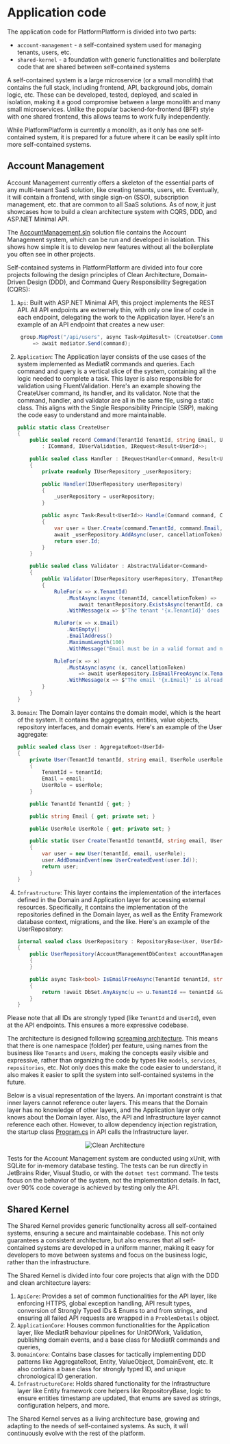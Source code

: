# Application code

The application code for PlatformPlatform is divided into two parts:

-   `account-management` - a self-contained system used for managing tenants, users, etc.
-   `shared-kernel` - a foundation with generic functionalities and boilerplate code that are shared between self-contained systems

A self-contained system is a large microservice (or a small monolith) that contains the full stack, including frontend, API, background jobs, domain logic, etc. These can be developed, tested, deployed, and scaled in isolation, making it a good compromise between a large monolith and many small microservices. Unlike the popular backend-for-frontend (BFF) style with one shared frontend, this allows teams to work fully independently.

While PlatformPlatform is currently a monolith, as it only has one self-contained system, it is prepared for a future where it can be easily split into more self-contained systems.

## Account Management

Account Management currently offers a skeleton of the essential parts of any multi-tenant SaaS solution, like creating tenants, users, etc. Eventually, it will contain a frontend, with single sign-on (SSO), subscription management, etc. that are common to all SaaS solutions. As of now, it just showcases how to build a clean architecture system with CQRS, DDD, and ASP.NET Minimal API.

The [AccountManagement.sln](/application/account-management/AccountManagement.sln) solution file contains the Account Management system, which can be run and developed in isolation. This shows how simple it is to develop new features without all the boilerplate you often see in other projects.

Self-contained systems in PlatformPlatform are divided into four core projects following the design principles of Clean Architecture, Domain-Driven Design (DDD), and Command Query Responsibility Segregation (CQRS):

1. `Api`: Built with ASP.NET Minimal API, this project implements the REST API. All API endpoints are extremely thin, with only one line of code in each endpoint, delegating the work to the Application layer. Here's an example of an API endpoint that creates a new user:

    ```csharp
     group.MapPost("/api/users", async Task<ApiResult> (CreateUser.Command command, ISender mediator)
         => await mediator.Send(command);
    ```

2. `Application`: The Application layer consists of the use cases of the system implemented as MediatR commands and queries. Each command and query is a vertical slice of the system, containing all the logic needed to complete a task. This layer is also responsible for validation using FluentValidation. Here's an example showing the CreateUser command, its handler, and its validator. Note that the command, handler, and validator are all in the same file, using a static class. This aligns with the Single Responsibility Principle (SRP), making the code easy to understand and more maintainable.

    ```csharp
    public static class CreateUser
    {
        public sealed record Command(TenantId TenantId, string Email, UserRole UserRole)
            : ICommand, IUserValidation, IRequest<Result<UserId>>;

        public sealed class Handler : IRequestHandler<Command, Result<UserId>>
        {
            private readonly IUserRepository _userRepository;

            public Handler(IUserRepository userRepository)
            {
                _userRepository = userRepository;
            }

            public async Task<Result<UserId>> Handle(Command command, CancellationToken cancellationToken)
            {
                var user = User.Create(command.TenantId, command.Email, command.UserRole);
                await _userRepository.AddAsync(user, cancellationToken);
                return user.Id;
            }
        }

        public sealed class Validator : AbstractValidator<Command>
        {
            public Validator(IUserRepository userRepository, ITenantRepository tenantRepository)
            {
                RuleFor(x => x.TenantId)
                    .MustAsync(async (tenantId, cancellationToken) =>
                        await tenantRepository.ExistsAsync(tenantId, cancellationToken))
                    .WithMessage(x => $"The tenant '{x.TenantId}' does not exist.");

                RuleFor(x => x.Email)
                    .NotEmpty()
                    .EmailAddress()
                    .MaximumLength(100)
                    .WithMessage("Email must be in a valid format and no longer than 100 characters.");

                RuleFor(x => x)
                    .MustAsync(async (x, cancellationToken)
                        => await userRepository.IsEmailFreeAsync(x.TenantId, x.Email, cancellationToken))
                    .WithMessage(x => $"The email '{x.Email}' is already in use by another user on this tenant.");
            }
        }
    }
    ```

3. `Domain`: The Domain layer contains the domain model, which is the heart of the system. It contains the aggregates, entities, value objects, repository interfaces, and domain events. Here's an example of the User aggregate:

    ```csharp
    public sealed class User : AggregateRoot<UserId>
    {
        private User(TenantId tenantId, string email, UserRole userRole) : base(UserId.NewId())
        {
            TenantId = tenantId;
            Email = email;
            UserRole = userRole;
        }

        public TenantId TenantId { get; }

        public string Email { get; private set; }

        public UserRole UserRole { get; private set; }

        public static User Create(TenantId tenantId, string email, UserRole userRole)
        {
            var user = new User(tenantId, email, userRole);
            user.AddDomainEvent(new UserCreatedEvent(user.Id));
            return user;
        }
    }
    ```

4. `Infrastructure`: This layer contains the implementation of the interfaces defined in the Domain and Application layer for accessing external resources. Specifically, it contains the implementation of the repositories defined in the Domain layer, as well as the Entity Framework database context, migrations, and the like. Here's an example of the UserRepository:

    ```csharp
    internal sealed class UserRepository : RepositoryBase<User, UserId>, IUserRepository
    {
        public UserRepository(AccountManagementDbContext accountManagementDbContext) : base(accountManagementDbContext)
        {
        }

        public async Task<bool> IsEmailFreeAsync(TenantId tenantId, string email, CancellationToken cancellationToken)
        {
            return !await DbSet.AnyAsync(u => u.TenantId == tenantId && u.Email == email, cancellationToken);
        }
    }
    ```

Please note that all IDs are strongly typed (like `TenantId` and `UserId`), even at the API endpoints. This ensures a more expressive codebase.

The architecture is designed following [screaming architecture](https://blog.cleancoder.com/uncle-bob/2011/09/30/Screaming-Architecture.html). This means that there is one namespace (folder) per feature, using names from the business like `Tenants` and `Users`, making the concepts easily visible and expressive, rather than organizing the code by types like `models`, `services`, `repositories`, etc. Not only does this make the code easier to understand, it also makes it easier to split the system into self-contained systems in the future.

Below is a visual representation of the layers. An important constraint is that inner layers cannot reference outer layers. This means that the Domain layer has no knowledge of other layers, and the Application layer only knows about the Domain layer. Also, the API and Infrastructure layer cannot reference each other. However, to allow dependency injection registration, the startup class [Program.cs](/application/account-management/Api/Program.cs) in API calls the Infrastructure layer.

<p align="center">
  <img src="https://camo.githubusercontent.com/a1eb8809505b6ff0f3c76861c75df8e48faa1805b5fb7a13aa25cefc9654dce2/68747470733a2f2f6d656e74756d74656d702e626c6f622e636f72652e77696e646f77732e6e65742f7075626c69632f436c65616e4172636869746563747572652e706e67" alt="Clean Architecture">
</p>

Tests for the Account Management system are conducted using xUnit, with SQLite for in-memory database testing. The tests can be run directly in JetBrains Rider, Visual Studio, or with the `dotnet test` command. The tests focus on the behavior of the system, not the implementation details. In fact, over 90% code coverage is achieved by testing only the API.

## Shared Kernel

The Shared Kernel provides generic functionality across all self-contained systems, ensuring a secure and maintainable codebase. This not only guarantees a consistent architecture, but also ensures that all self-contained systems are developed in a uniform manner, making it easy for developers to move between systems and focus on the business logic, rather than the infrastructure.

The Shared Kernel is divided into four core projects that align with the DDD and clean architecture layers:

1. `ApiCore`: Provides a set of common functionalities for the API layer, like enforcing HTTPS, global exception handling, API result types, conversion of Strongly Typed IDs & Enums to and from strings, and ensuring all failed API requests are wrapped in a `ProblemDetails` object.
2. `ApplicationCore`: Houses common functionalities for the Application layer, like MediatR behaviour pipelines for UnitOfWork, Validation, publishing domain events, and a base class for MediatR commands and queries,
3. `DomainCore`: Contains base classes for tactically implementing DDD patterns like AggregateRoot, Entity, ValueObject, DomainEvent, etc. It also contains a base class for strongly typed ID, and unique chronological ID generation.
4. `InfrastructureCore`: Holds shared functionality for the Infrastructure layer like Entity framework core helpers like RepositoryBase, logic to ensure entities timestamp are updated, that enums are saved as strings, configuration helpers, and more.

The Shared Kernel serves as a living architecture base, growing and adapting to the needs of self-contained systems. As such, it will continuously evolve with the rest of the platform.

